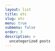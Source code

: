 ```yaml
---
layout: list
title: etc
slug: etc
menu: true
submenu: false
order: 3
description: >
  uncategorized posts
---
```

